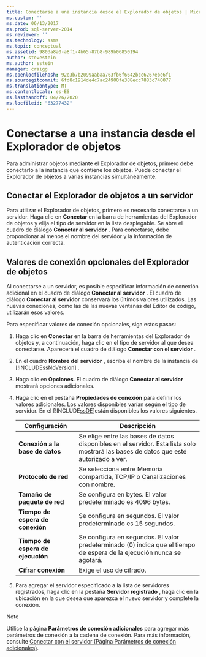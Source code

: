 ```yaml
---
title: Conectarse a una instancia desde el Explorador de objetos | Microsoft Docs
ms.custom: ''
ms.date: 06/13/2017
ms.prod: sql-server-2014
ms.reviewer: ''
ms.technology: ssms
ms.topic: conceptual
ms.assetid: 9803a8a0-a8f1-4b65-87b8-989b06850194
author: stevestein
ms.author: sstein
manager: craigg
ms.openlocfilehash: 92e3b7b2099aabaa763fb6f6642bcc6267ebe6f1
ms.sourcegitcommit: 6fd8c1914de4c7ac24900fe388ecc7883c740077
ms.translationtype: MT
ms.contentlocale: es-ES
ms.lasthandoff: 04/26/2020
ms.locfileid: "63277432"
---
```

# <a name="connect-to-an-instance-from-object-explorer"></a>Conectarse a una instancia desde el Explorador de objetos
  Para administrar objetos mediante el Explorador de objetos, primero debe conectarlo a la instancia que contiene los objetos. Puede conectar el Explorador de objetos a varias instancias simultáneamente.  
  
## <a name="connecting-object-explorer-to-a-server"></a>Conectar el Explorador de objetos a un servidor  
 Para utilizar el Explorador de objetos, primero es necesario conectarse a un servidor. Haga clic en **Conectar** en la barra de herramientas del Explorador de objetos y elija el tipo de servidor en la lista desplegable. Se abre el cuadro de diálogo **Conectar al servidor** . Para conectarse, debe proporcionar al menos el nombre del servidor y la información de autenticación correcta.  
  
## <a name="optional-object-explorer-connection-settings"></a>Valores de conexión opcionales del Explorador de objetos  
 Al conectarse a un servidor, es posible especificar información de conexión adicional en el cuadro de diálogo **Conectar al servidor** . El cuadro de diálogo **Conectar al servidor** conservará los últimos valores utilizados. Las nuevas conexiones, como las de las nuevas ventanas del Editor de código, utilizarán esos valores.  
  
 Para especificar valores de conexión opcionales, siga estos pasos:  
  
1.  Haga clic en **Conectar** en la barra de herramientas del Explorador de objetos y, a continuación, haga clic en el tipo de servidor al que desea conectarse. Aparecerá el cuadro de diálogo **Conectar con el servidor** .  
  
2.  En el cuadro **Nombre del servidor** , escriba el nombre de la instancia de [!INCLUDE[ssNoVersion](../../includes/ssnoversion-md.md)] .  
  
3.  Haga clic en **Opciones**. El cuadro de diálogo **Conectar al servidor** mostrará opciones adicionales.  
  
4.  Haga clic en el pestaña **Propiedades de conexión** para definir los valores adicionales. Los valores disponibles varían según el tipo de servidor. En el [!INCLUDE[ssDE](../../includes/ssde-md.md)]están disponibles los valores siguientes.  
  
    |Configuración|Descripción|  
    |-------------|-----------------|  
    |**Conexión a la base de datos**|Se elige entre las bases de datos disponibles en el servidor. Esta lista solo mostrará las bases de datos que esté autorizado a ver.|  
    |**Protocolo de red**|Se selecciona entre Memoria compartida, TCP/IP o Canalizaciones con nombre.|  
    |**Tamaño de paquete de red**|Se configura en bytes. El valor predeterminado es 4096 bytes.|  
    |**Tiempo de espera de conexión**|Se configura en segundos. El valor predeterminado es 15 segundos.|  
    |**Tiempo de espera de ejecución**|Se configura en segundos. El valor predeterminado (0) indica que el tiempo de espera de la ejecución nunca se agotará.|  
    |**Cifrar conexión**|Exige el uso de cifrado.|  
  
5.  Para agregar el servidor especificado a la lista de servidores registrados, haga clic en la pestaña **Servidor registrado** , haga clic en la ubicación en la que desea que aparezca el nuevo servidor y complete la conexión.  
  
> [!NOTE]  
>  Utilice la página **Parámetros de conexión adicionales** para agregar más parámetros de conexión a la cadena de conexión. Para más información, consulte [Conectar con el servidor &#40;Página Parámetros de conexión adicionales&#41;](../../database-engine/connect-to-server-additional-connection-parameters-page.md).  
  
  
